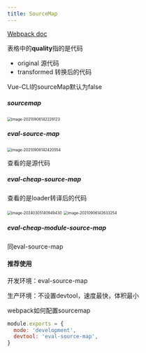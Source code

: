 ```yaml
---
title: SourceMap
---
```




[Webpack doc](https://webpack.docschina.org/configuration/devtool/#root)

表格中的**quality**指的是代码

- original 源代码
- transformed 转换后的代码





Vue-CLI的sourceMap默认为false



##### sourcemap

<img src="https://minimax-1256590847.cos.ap-shanghai.myqcloud.com/img/image-20210906142226123.png" alt="image-20210906142226123" style="zoom: 60%;" />

##### eval-source-map

<img src="https://minimax-1256590847.cos.ap-shanghai.myqcloud.com/img/image-20210906142420554.png" alt="image-20210906142420554" style="zoom: 60%;" />

查看的是源代码

##### eval-cheap-source-map

查看的是loader转译后的代码

<img src="https://minimax-1256590847.cos.ap-shanghai.myqcloud.com/img/image-20240305140949430.png" alt="image-20240305140949430" style="zoom: 60%;" />

<img src="https://minimax-1256590847.cos.ap-shanghai.myqcloud.com/img/image-20210906142633254.png" alt="image-20210906142633254" style="zoom:60%;" />

##### eval-cheap-module-source-map

同eval-source-map





#### 推荐使用

开发环境：eval-source-map

生产环境：不设置devtool，速度最快，体积最小



webpack如何配置sourcemap

```js
module.exports = {
  mode: 'development',
  devtool: 'eval-source-map',
}
```


